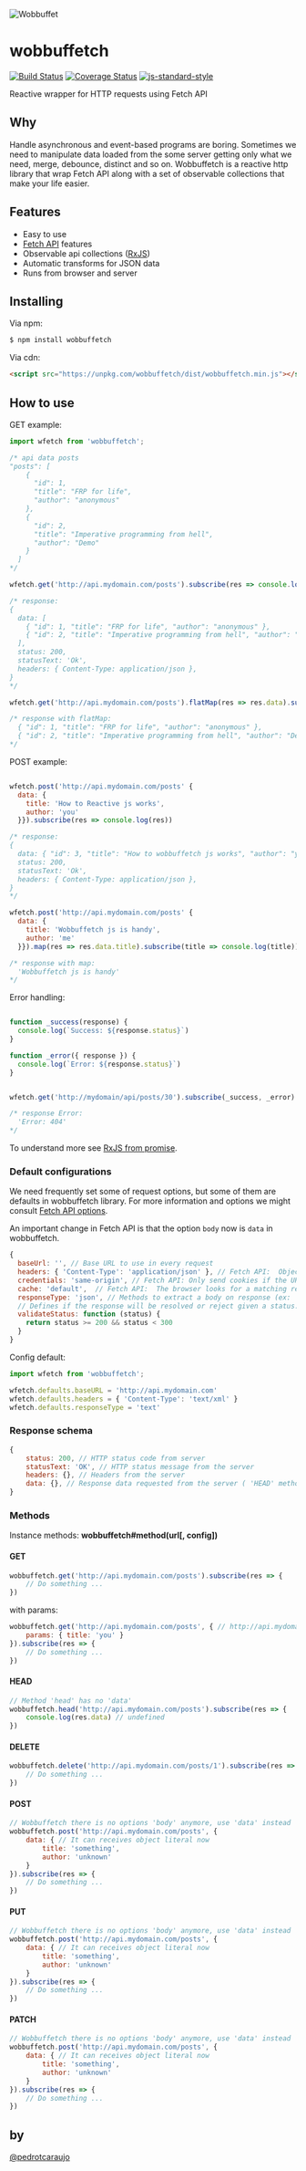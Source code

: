 ![Wobbuffet](wobbuffet.png "Wobbuffet")

# wobbuffetch

[![Build Status](https://travis-ci.org/pedrotcaraujo/wobbuffetch.svg?branch=master)](https://travis-ci.org/pedrotcaraujo/wobbuffetch)
[![Coverage Status](https://coveralls.io/repos/github/pedrotcaraujo/wobbuffetch/badge.svg?branch=master)](https://coveralls.io/github/pedrotcaraujo/wobbuffetch?branch=master)
[![js-standard-style](https://img.shields.io/badge/code%20style-standard-brightgreen.svg)](http://standardjs.com)

Reactive wrapper for HTTP requests using Fetch API

## Why

Handle asynchronous and event-based programs are boring. Sometimes we need to manipulate data loaded from the some server getting only what we need, merge, debounce, distinct and so on. Wobbuffetch is a reactive  http library that wrap Fetch API along with a set of observable collections that make your life easier.

## Features

- Easy to use
- [Fetch API](https://developer.mozilla.org/pt-BR/docs/Web/API/Fetch_API/Using_Fetch) features
- Observable api collections ([RxJS](http://reactivex.io/))
- Automatic transforms for JSON data
- Runs from browser and server

## Installing

Via npm:
```bash
$ npm install wobbuffetch
```

Via cdn:
```html
<script src="https://unpkg.com/wobbuffetch/dist/wobbuffetch.min.js"></script>
```

## How to use

GET example:
```js
import wfetch from 'wobbuffetch';

/* api data posts
"posts": [
    {
      "id": 1,
      "title": "FRP for life",
      "author": "anonymous"
    },
    {
      "id": 2,
      "title": "Imperative programming from hell",
      "author": "Demo"
    }
  ]
*/

wfetch.get('http://api.mydomain.com/posts').subscribe(res => console.log(res))

/* response:
{
  data: [
    { "id": 1, "title": "FRP for life", "author": "anonymous" },
    { "id": 2, "title": "Imperative programming from hell", "author": "Demo" }
  ],
  status: 200,
  statusText: 'Ok',
  headers: { Content-Type: application/json },
}
*/

wfetch.get('http://api.mydomain.com/posts').flatMap(res => res.data).subscribe(post => console.log(post))

/* response with flatMap:
  { "id": 1, "title": "FRP for life", "author": "anonymous" },
  { "id": 2, "title": "Imperative programming from hell", "author": "Demo" }
*/
```

POST example:
```js

wfetch.post('http://api.mydomain.com/posts' { 
  data: {
    title: 'How to Reactive js works',
    author: 'you'
  }}).subscribe(res => console.log(res))

/* response:
{
  data: { "id": 3, "title": "How to wobbuffetch js works", "author": "you" },
  status: 200,
  statusText: 'Ok',
  headers: { Content-Type: application/json },
}
*/

wfetch.post('http://api.mydomain.com/posts' { 
  data: {
    title: 'Wobbuffetch js is handy',
    author: 'me'
  }}).map(res => res.data.title).subscribe(title => console.log(title))

/* response with map:
  'Wobbuffetch js is handy'
*/
```

Error handling:

```js

function _success(response) {
  console.log(`Success: ${response.status}`)
}

function _error({ response }) {
  console.log(`Error: ${response.status}`)
}


wfetch.get('http://mydomain/api/posts/30').subscribe(_success, _error)

/* response Error:
  'Error: 404'
*/

```

To understand more see [RxJS from promise](https://github.com/Reactive-Extensions/RxJS/blob/master/doc/api/core/operators/frompromise.md).

### Default configurations

We need frequently set some of request options, but some of them are defaults in wobbuffetch library. For more information and options we might consult [Fetch API options](https://developer.mozilla.org/en-US/docs/Web/API/WindowOrWorkerGlobalScope/fetch).

An important change in Fetch API is that the option `body` now is `data` in wobbuffetch.

```js
{
  baseUrl: '', // Base URL to use in every request
  headers: { 'Content-Type': 'application/json' }, // Fetch API:  Object literal as headers
  credentials: 'same-origin', // Fetch API: Only send cookies if the URL is on the same origin as the calling script.
  cache: 'default',  // Fetch API:  The browser looks for a matching request in its HTTP cache.
  responseType: 'json', // Methods to extract a body on response (ex: 'arrayBuffer', 'blob', 'json', 'text')
  // Defines if the response will be resolved or reject given a status.
  validateStatus: function (status) { 
    return status >= 200 && status < 300
  }
}
```

Config default:

```js
import wfetch from 'wobbuffetch';

wfetch.defaults.baseURL = 'http://api.mydomain.com'
wfetch.defaults.headers = { 'Content-Type': 'text/xml' }
wfetch.defaults.responseType = 'text'

```
### Response schema

```js
{ 
	status: 200, // HTTP status code from server
	statusText: 'OK', // HTTP status message from the server
	headers: {}, // Headers from the server
	data: {}, // Response data requested from the server ( 'HEAD' method does not receive this)
}
```


### Methods

Instance methods: __wobbuffetch#method(url[, config])__

#### GET
```js
wobbuffetch.get('http://api.mydomain.com/posts').subscribe(res => {
	// Do something ...
})
```
with params:
```js
wobbuffetch.get('http://api.mydomain.com/posts', { // http://api.mydomain.com/posts?title=you
	params: { title: 'you' }
}).subscribe(res => {
	// Do something ...
})
```
#### HEAD
```js
// Method 'head' has no 'data'
wobbuffetch.head('http://api.mydomain.com/posts').subscribe(res => {
	console.log(res.data) // undefined
})
```
#### DELETE
```js
wobbuffetch.delete('http://api.mydomain.com/posts/1').subscribe(res => {
	// Do something ...
})
```
#### POST
```js
// Wobbuffetch there is no options 'body' anymore, use 'data' instead
wobbuffetch.post('http://api.mydomain.com/posts', {
	data: { // It can receives object literal now
		title: 'something',
		author: 'unknown'
	}
}).subscribe(res => {
	// Do something ...
})
```
#### PUT
```js
// Wobbuffetch there is no options 'body' anymore, use 'data' instead
wobbuffetch.post('http://api.mydomain.com/posts', {
	data: { // It can receives object literal now
		title: 'something',
		author: 'unknown'
	}
}).subscribe(res => {
	// Do something ...
})
```
#### PATCH
```js
// Wobbuffetch there is no options 'body' anymore, use 'data' instead
wobbuffetch.post('http://api.mydomain.com/posts', {
	data: { // It can receives object literal now
		title: 'something',
		author: 'unknown'
	}
}).subscribe(res => {
	// Do something ...
})
```

## by
[@pedrotcaraujo](https://twitter.com/pedrotcaraujo)
